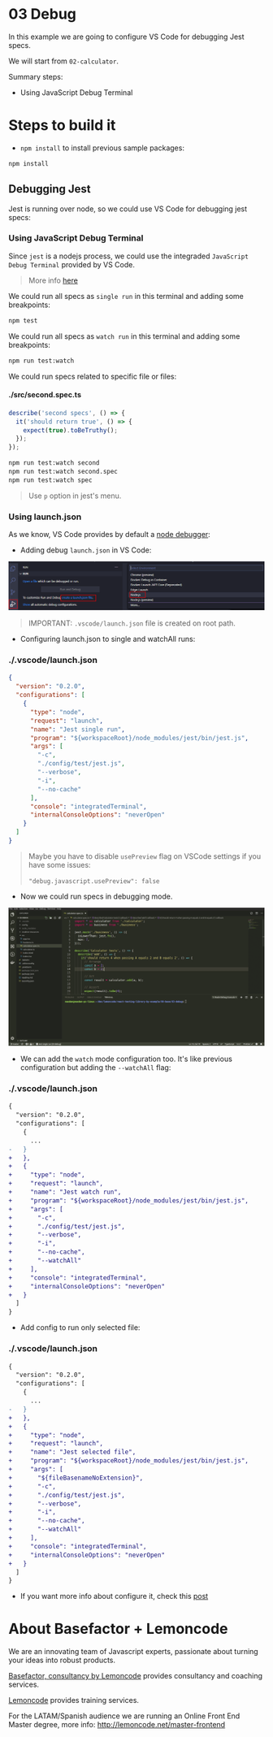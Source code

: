 # 03 Debug

In this example we are going to configure VS Code for debugging Jest specs.

We will start from `02-calculator`.

Summary steps:

- Using JavaScript Debug Terminal

# Steps to build it

- `npm install` to install previous sample packages:

```bash
npm install
```

## Debugging Jest

Jest is running over node, so we could use VS Code for debugging jest specs:

### Using JavaScript Debug Terminal

Since `jest` is a nodejs process, we could use the integraded `JavaScript Debug Terminal` provided by VS Code.

> More info [here](https://www.lemoncode.tv/curso/vs-code-js-debugging/leccion/javascript-debug-terminal)

We could run all specs as `single run` in this terminal and adding some breakpoints:

```bash
npm test

```

We could run all specs as `watch run` in this terminal and adding some breakpoints:

```bash
npm run test:watch

```

We could run specs related to specific file or files:

#### ./src/second.spec.ts

```typescript
describe('second specs', () => {
  it('should return true', () => {
    expect(true).toBeTruthy();
  });
});

```

```bash
npm run test:watch second
npm run test:watch second.spec
npm run test:watch spec

```

> Use `p` option in jest's menu.

### Using launch.json

As we know, VS Code provides by default a [node debugger](https://code.visualstudio.com/Docs/editor/debugging):

- Adding debug `launch.json` in VS Code:

![01-add-launch.json](./readme-resources/01-add-launch.json.png)

> IMPORTANT: `.vscode/launch.json` file is created on root path.

- Configuring launch.json to single and watchAll runs:

### ./.vscode/launch.json

```json
{
  "version": "0.2.0",
  "configurations": [
    {
      "type": "node",
      "request": "launch",
      "name": "Jest single run",
      "program": "${workspaceRoot}/node_modules/jest/bin/jest.js",
      "args": [
        "-c",
        "./config/test/jest.js",
        "--verbose",
        "-i",
        "--no-cache"
      ],
      "console": "integratedTerminal",
      "internalConsoleOptions": "neverOpen"
    }
  ]
}
```

> Maybe you have to disable `usePreview` flag on VSCode settings if you have some issues:
>
> `"debug.javascript.usePreview": false`

- Now we could run specs in debugging mode.

![02-debug](./readme-resources/02-debug.gif)

- We can add the `watch` mode configuration too. It's like previous configuration but adding the `--watchAll` flag:

### ./.vscode/launch.json

```diff
{
  "version": "0.2.0",
  "configurations": [
    {
      ...
-   }
+   },
+   {
+     "type": "node",
+     "request": "launch",
+     "name": "Jest watch run",
+     "program": "${workspaceRoot}/node_modules/jest/bin/jest.js",
+     "args": [
+       "-c",
+       "./config/test/jest.js",
+       "--verbose",
+       "-i",
+       "--no-cache",
+       "--watchAll"
+     ],
+     "console": "integratedTerminal",
+     "internalConsoleOptions": "neverOpen"
+   }
  ]
}

```

- Add config to run only selected file:

### ./.vscode/launch.json

```diff
{
  "version": "0.2.0",
  "configurations": [
    {
      ...
-   }
+   },
+   {
+     "type": "node",
+     "request": "launch",
+     "name": "Jest selected file",
+     "program": "${workspaceRoot}/node_modules/jest/bin/jest.js",
+     "args": [
+       "${fileBasenameNoExtension}",
+       "-c",
+       "./config/test/jest.js",
+       "--verbose",
+       "-i",
+       "--no-cache",
+       "--watchAll"
+     ],
+     "console": "integratedTerminal",
+     "internalConsoleOptions": "neverOpen"
+   }
  ]
}

```

- If you want more info about configure it, check this [post](https://www.basefactor.com/using-visual-studio-code-to-debug-jest-based-unit-tests)

# About Basefactor + Lemoncode

We are an innovating team of Javascript experts, passionate about turning your ideas into robust products.

[Basefactor, consultancy by Lemoncode](http://www.basefactor.com) provides consultancy and coaching services.

[Lemoncode](http://lemoncode.net/services/en/#en-home) provides training services.

For the LATAM/Spanish audience we are running an Online Front End Master degree, more info: http://lemoncode.net/master-frontend
